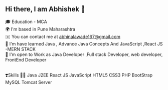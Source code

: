 <h2>Hi there, I am Abhishek 👋</h2>

🎓  Education -  MCA  <br/>
🌍  I'm based in Pune Maharashtra <br/>
✉️  You can contact me at abhinalawade167@gmail.com <br/>
🧠  I'm have learned  Java , Advance Java Concepts And JavaScript ,React JS -MERN STACK<br/>
🤝  I'm open to Work as Java Developer ,Full stack Developer, web developer, FrontEnd Developer<br/>
<br/>

❣️Skills  🧑‍💻 Java J2EE  React JS JavaScript HTML5 CSS3 PHP BootStrap MySQL Tomcat Server  

